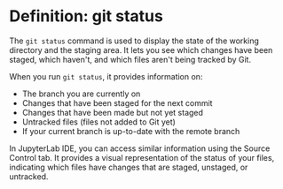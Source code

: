 # Definition: git status

The `git status` command is used to display the state of the working directory and the staging area. It lets you see which changes have been staged, which haven't, and which files aren't being tracked by Git.

When you run `git status`, it provides information on:
- The branch you are currently on
- Changes that have been staged for the next commit
- Changes that have been made but not yet staged
- Untracked files (files not added to Git yet)
- If your current branch is up-to-date with the remote branch

In JupyterLab IDE, you can access similar information using the Source Control tab. It provides a visual representation of the status of your files, indicating which files have changes that are staged, unstaged, or untracked.